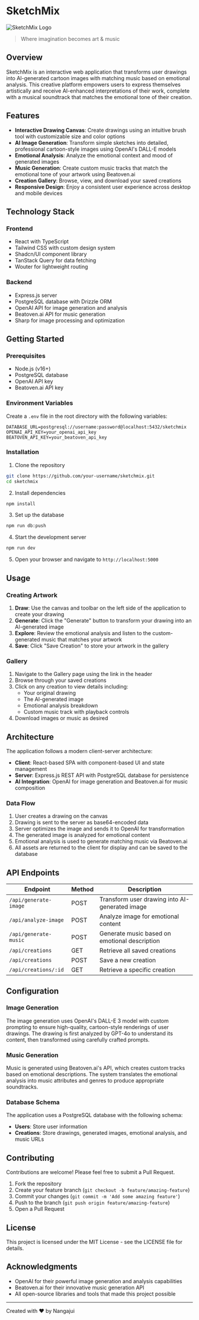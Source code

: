 # SketchMix

![SketchMix Logo](generated-icon.png)

> Where imagination becomes art & music

## Overview

SketchMix is an interactive web application that transforms user drawings into AI-generated cartoon images with matching music based on emotional analysis. This creative platform empowers users to express themselves artistically and receive AI-enhanced interpretations of their work, complete with a musical soundtrack that matches the emotional tone of their creation.

## Features

- **Interactive Drawing Canvas**: Create drawings using an intuitive brush tool with customizable size and color options
- **AI Image Generation**: Transform simple sketches into detailed, professional cartoon-style images using OpenAI's DALL-E models
- **Emotional Analysis**: Analyze the emotional context and mood of generated images
- **Music Generation**: Create custom music tracks that match the emotional tone of your artwork using Beatoven.ai
- **Creation Gallery**: Browse, view, and download your saved creations
- **Responsive Design**: Enjoy a consistent user experience across desktop and mobile devices

## Technology Stack

### Frontend
- React with TypeScript
- Tailwind CSS with custom design system
- Shadcn/UI component library
- TanStack Query for data fetching
- Wouter for lightweight routing

### Backend
- Express.js server
- PostgreSQL database with Drizzle ORM
- OpenAI API for image generation and analysis
- Beatoven.ai API for music generation
- Sharp for image processing and optimization

## Getting Started

### Prerequisites

- Node.js (v16+)
- PostgreSQL database
- OpenAI API key
- Beatoven.ai API key

### Environment Variables

Create a `.env` file in the root directory with the following variables:

```
DATABASE_URL=postgresql://username:password@localhost:5432/sketchmix
OPENAI_API_KEY=your_openai_api_key
BEATOVEN_API_KEY=your_beatoven_api_key
```

### Installation

1. Clone the repository
```bash
git clone https://github.com/your-username/sketchmix.git
cd sketchmix
```

2. Install dependencies
```bash
npm install
```

3. Set up the database
```bash
npm run db:push
```

4. Start the development server
```bash
npm run dev
```

5. Open your browser and navigate to `http://localhost:5000`

## Usage

### Creating Artwork

1. **Draw**: Use the canvas and toolbar on the left side of the application to create your drawing
2. **Generate**: Click the "Generate" button to transform your drawing into an AI-generated image
3. **Explore**: Review the emotional analysis and listen to the custom-generated music that matches your artwork
4. **Save**: Click "Save Creation" to store your artwork in the gallery

### Gallery

1. Navigate to the Gallery page using the link in the header
2. Browse through your saved creations
3. Click on any creation to view details including:
   - Your original drawing
   - The AI-generated image
   - Emotional analysis breakdown
   - Custom music track with playback controls
4. Download images or music as desired

## Architecture

The application follows a modern client-server architecture:

- **Client**: React-based SPA with component-based UI and state management
- **Server**: Express.js REST API with PostgreSQL database for persistence
- **AI Integration**: OpenAI for image generation and Beatoven.ai for music composition

### Data Flow

1. User creates a drawing on the canvas
2. Drawing is sent to the server as base64-encoded data
3. Server optimizes the image and sends it to OpenAI for transformation
4. The generated image is analyzed for emotional content
5. Emotional analysis is used to generate matching music via Beatoven.ai
6. All assets are returned to the client for display and can be saved to the database

## API Endpoints

| Endpoint | Method | Description |
|----------|--------|-------------|
| `/api/generate-image` | POST | Transform user drawing into AI-generated image |
| `/api/analyze-image` | POST | Analyze image for emotional content |
| `/api/generate-music` | POST | Generate music based on emotional description |
| `/api/creations` | GET | Retrieve all saved creations |
| `/api/creations` | POST | Save a new creation |
| `/api/creations/:id` | GET | Retrieve a specific creation |

## Configuration

### Image Generation

The image generation uses OpenAI's DALL-E 3 model with custom prompting to ensure high-quality, cartoon-style renderings of user drawings. The drawing is first analyzed by GPT-4o to understand its content, then transformed using carefully crafted prompts.

### Music Generation

Music is generated using Beatoven.ai's API, which creates custom tracks based on emotional descriptions. The system translates the emotional analysis into music attributes and genres to produce appropriate soundtracks.

### Database Schema

The application uses a PostgreSQL database with the following schema:

- **Users**: Store user information
- **Creations**: Store drawings, generated images, emotional analysis, and music URLs

## Contributing

Contributions are welcome! Please feel free to submit a Pull Request.

1. Fork the repository
2. Create your feature branch (`git checkout -b feature/amazing-feature`)
3. Commit your changes (`git commit -m 'Add some amazing feature'`)
4. Push to the branch (`git push origin feature/amazing-feature`)
5. Open a Pull Request

## License

This project is licensed under the MIT License - see the LICENSE file for details.

## Acknowledgments

- OpenAI for their powerful image generation and analysis capabilities
- Beatoven.ai for their innovative music generation API
- All open-source libraries and tools that made this project possible

---

Created with ❤️ by Nangajui
